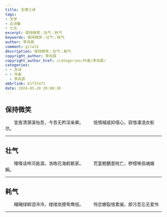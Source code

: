 ```yaml
---
title: 无律三诗
tags:
- 文学
- 古诗集
- 七古
excerpt: 保持微笑；壮气；耗气
keywords: 保持微笑；壮气；耗气
author: 李岚霏
comment: gitalk
description: 保持微笑；壮气；耗气
copyright_author: 李岚霏
copyright_author_href: /categories/作者/李岚霏/
categories:
- - 古诗
- - 作者
  - 李岚霏
abbrlink: 61f3f471
date: 2024-05-28 20:00:30
---
```


## 保持微笑

&emsp;&emsp;宜夜清漪溪怡吾，今吾无矜淫亲卿。
&emsp;&emsp;悒情嘁戚抑侵心，寂愔凄浥衣影尽。

---

## 壮气

&emsp;&emsp;嚎嚎话哗河曷涸，浩皓花海鹤骸家。
&emsp;&emsp;荒篁魍魉患㿠亡，秽櫘唤佸魂婚婉。

---

## 耗气

&emsp;&emsp;飗飗绿柳泪泠泠，缕缕岚撩鸳鸯悒。
&emsp;&emsp;怜恋嫽裂悢累阑，郎污吾忘无爱怜

---